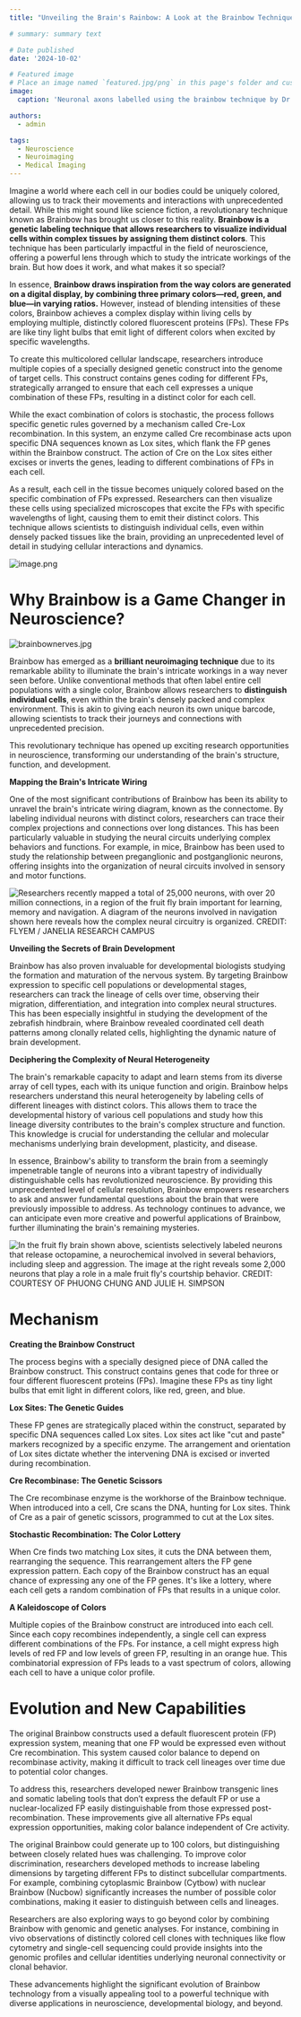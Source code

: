 ```yaml
---
title: "Unveiling the Brain's Rainbow: A Look at the Brainbow Technique"

# summary: summary text

# Date published
date: '2024-10-02'

# Featured image
# Place an image named `featured.jpg/png` in this page's folder and customize its options here.
image:
  caption: 'Neuronal axons labelled using the brainbow technique by Dr. Ryo Egawa'

authors:
  - admin

tags:
  - Neuroscience
  - Neuroimaging
  - Medical Imaging
---
```


Imagine a world where each cell in our bodies could be uniquely colored, allowing us to track their movements and interactions with unprecedented detail. While this might sound like science fiction, a revolutionary technique known as Brainbow has brought us closer to this reality. **Brainbow is a genetic labeling technique that allows researchers to visualize individual cells within complex tissues by assigning them distinct colors**. This technique has been particularly impactful in the field of neuroscience, offering a powerful lens through which to study the intricate workings of the brain. But how does it work, and what makes it so special?

In essence, **Brainbow draws inspiration from the way colors are generated on a digital display, by combining three primary colors—red, green, and blue—in varying ratios.** However, instead of blending intensities of these colors, Brainbow achieves a complex display within living cells by employing multiple, distinctly colored fluorescent proteins (FPs). These FPs are like tiny light bulbs that emit light of different colors when excited by specific wavelengths.

To create this multicolored cellular landscape, researchers introduce multiple copies of a specially designed genetic construct into the genome of target cells. This construct contains genes coding for different FPs, strategically arranged to ensure that each cell expresses a unique combination of these FPs, resulting in a distinct color for each cell.

While the exact combination of colors is stochastic, the process follows specific genetic rules governed by a mechanism called Cre-Lox recombination. In this system, an enzyme called Cre recombinase acts upon specific DNA sequences known as Lox sites, which flank the FP genes within the Brainbow construct. The action of Cre on the Lox sites either excises or inverts the genes, leading to different combinations of FPs in each cell.

As a result, each cell in the tissue becomes uniquely colored based on the specific combination of FPs expressed. Researchers can then visualize these cells using specialized microscopes that excite the FPs with specific wavelengths of light, causing them to emit their distinct colors. This technique allows scientists to distinguish individual cells, even within densely packed tissues like the brain, providing an unprecedented level of detail in studying cellular interactions and dynamics.

![image.png](images/image.png)

# Why Brainbow is a Game Changer in Neuroscience?

![brainbownerves.jpg](images/brainbownerves.jpg)

Brainbow has emerged as a **brilliant neuroimaging technique** due to its remarkable ability to illuminate the brain's intricate workings in a way never seen before. Unlike conventional methods that often label entire cell populations with a single color, Brainbow allows researchers to **distinguish individual cells**, even within the brain's densely packed and complex environment. This is akin to giving each neuron its own unique barcode, allowing scientists to track their journeys and connections with unprecedented precision.

This revolutionary technique has opened up exciting research opportunities in neuroscience, transforming our understanding of the brain's structure, function, and development.

**Mapping the Brain's Intricate Wiring**

One of the most significant contributions of Brainbow has been its ability to unravel the brain's intricate wiring diagram, known as the connectome. By labeling individual neurons with distinct colors, researchers can trace their complex projections and connections over long distances. This has been particularly valuable in studying the neural circuits underlying complex behaviors and functions. For example, in mice, Brainbow has been used to study the relationship between preganglionic and postganglionic neurons, offering insights into the organization of neural circuits involved in sensory and motor functions.

![](images/i-mapped-fruit-fly-brain.jpg "Researchers recently mapped a total of 25,000 neurons, with over 20 million connections, in a region of the fruit fly brain important for learning, memory and navigation. A diagram of the neurons involved in navigation shown here reveals how the complex neural circuitry is organized. CREDIT: FLYEM / JANELIA RESEARCH CAMPUS")

**Unveiling the Secrets of Brain Development**

Brainbow has also proven invaluable for developmental biologists studying the formation and maturation of the nervous system. By targeting Brainbow expression to specific cell populations or developmental stages, researchers can track the lineage of cells over time, observing their migration, differentiation, and integration into complex neural structures. This has been especially insightful in studying the development of the zebrafish hindbrain, where Brainbow revealed coordinated cell death patterns among clonally related cells, highlighting the dynamic nature of brain development.

**Deciphering the Complexity of Neural Heterogeneity**

The brain's remarkable capacity to adapt and learn stems from its diverse array of cell types, each with its unique function and origin. Brainbow helps researchers understand this neural heterogeneity by labeling cells of different lineages with distinct colors. This allows them to trace the developmental history of various cell populations and study how this lineage diversity contributes to the brain's complex structure and function. This knowledge is crucial for understanding the cellular and molecular mechanisms underlying brain development, plasticity, and disease.

In essence, Brainbow's ability to transform the brain from a seemingly impenetrable tangle of neurons into a vibrant tapestry of individually distinguishable cells has revolutionized neuroscience. By providing this unprecedented level of cellular resolution, Brainbow empowers researchers to ask and answer fundamental questions about the brain that were previously impossible to address. As technology continues to advance, we can anticipate even more creative and powerful applications of Brainbow, further illuminating the brain's remaining mysteries.

![](images/privatelives.webp "In the fruit fly brain shown above, scientists selectively labeled neurons that release octopamine, a neurochemical involved in several behaviors, including sleep and aggression.  The image at the right reveals some 2,000 neurons that play a role in a male fruit fly's courtship behavior.  CREDIT: COURTESY OF PHUONG CHUNG AND JULIE H. SIMPSON")

# Mechanism

**Creating the Brainbow Construct**

The process begins with a specially designed piece of DNA called the Brainbow construct. This construct contains genes that code for three or four different fluorescent proteins (FPs). Imagine these FPs as tiny light bulbs that emit light in different colors, like red, green, and blue.

**Lox Sites: The Genetic Guides**

These FP genes are strategically placed within the construct, separated by specific DNA sequences called Lox sites. Lox sites act like "cut and paste" markers recognized by a specific enzyme. The arrangement and orientation of Lox sites dictate whether the intervening DNA is excised or inverted during recombination.

**Cre Recombinase: The Genetic Scissors**

The Cre recombinase enzyme is the workhorse of the Brainbow technique. When introduced into a cell, Cre scans the DNA, hunting for Lox sites. Think of Cre as a pair of genetic scissors, programmed to cut at the Lox sites.

**Stochastic Recombination: The Color Lottery**

When Cre finds two matching Lox sites, it cuts the DNA between them, rearranging the sequence. This rearrangement alters the FP gene expression pattern. Each copy of the Brainbow construct has an equal chance of expressing any one of the FP genes. It's like a lottery, where each cell gets a random combination of FPs that results in a unique color.

**A Kaleidoscope of Colors**

Multiple copies of the Brainbow construct are introduced into each cell. Since each copy recombines independently, a single cell can express different combinations of the FPs. For instance, a cell might express high levels of red FP and low levels of green FP, resulting in an orange hue. This combinatorial expression of FPs leads to a vast spectrum of colors, allowing each cell to have a unique color profile.

# Evolution and New Capabilities

The original Brainbow constructs used a default fluorescent protein (FP) expression system, meaning that one FP would be expressed even without Cre recombination. This system caused color balance to depend on recombinase activity, making it difficult to track cell lineages over time due to potential color changes.

To address this, researchers developed newer Brainbow transgenic lines and somatic labeling tools that don’t express the default FP or use a nuclear-localized FP easily distinguishable from those expressed post-recombination. These improvements give all alternative FPs equal expression opportunities, making color balance independent of Cre activity.

The original Brainbow could generate up to 100 colors, but distinguishing between closely related hues was challenging. To improve color discrimination, researchers developed methods to increase labeling dimensions by targeting different FPs to distinct subcellular compartments. For example, combining cytoplasmic Brainbow (Cytbow) with nuclear Brainbow (Nucbow) significantly increases the number of possible color combinations, making it easier to distinguish between cells and lineages.

Researchers are also exploring ways to go beyond color by combining Brainbow with genomic and genetic analyses. For instance, combining in vivo observations of distinctly colored cell clones with techniques like flow cytometry and single-cell sequencing could provide insights into the genomic profiles and cellular identities underlying neuronal connectivity or clonal behavior.

These advancements highlight the significant evolution of Brainbow technology from a visually appealing tool to a powerful technique with diverse applications in neuroscience, developmental biology, and beyond.
